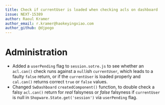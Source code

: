 ```yaml
---
title: Check if currentUser is loaded when checking acls on dashboard
issue: NEXT-15389
author: Raoul Kramer
author_email: r.kramer@haokeyingxiao.com 
author_github: @djpogo
---
```

# Administration
* Added a `userPending` flag to `session.sotre.js` to see whether an `acl.can()` check runs against a `null`ish `currentUser`, which leads to a faulty `false` return, or if the `currentUser` is loaded properly and `cal.can()` returns correct `true` or `false` values.
* Changed `SwDashboard` `createdComponent()` function, to double check a falsy `acl.can()` return for _real_ falsyness or _false_ falsyness if `currentUser` is null in `Shopware.State.get('session')` via `userPending` flag.
